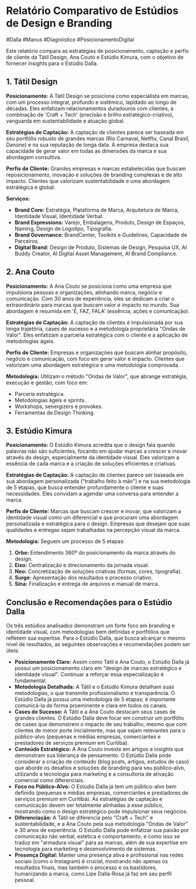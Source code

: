 # Relatório Comparativo de Estúdios de Design e Branding

#Dalla #Manus #Diagnóstico #PosicionamentoDigital 

Este relatório compara as estratégias de posicionamento, captação e perfis de cliente da Tátil Design, Ana Couto e Estúdio Kimura, com o objetivo de fornecer insights para o Estúdio Dalla.

## 1. Tátil Design

**Posicionamento:** A Tátil Design se posiciona como especialista em marcas, com um processo integral, profundo e sistêmico, lapidado ao longo de décadas. Eles enfatizam relacionamentos duradouros com clientes, a combinação de 'Craft + Tech' (precisão e brilho estratégico-criativo), vanguarda em sustentabilidade e atuação global.

**Estratégias de Captação:** A captação de clientes parece ser baseada em seu portfólio robusto de grandes marcas (Rio Carnaval, Netflix, Canal Brasil, Danone) e na sua reputação de longa data. A empresa destaca sua capacidade de gerar valor em todas as dimensões da marca e sua abordagem consultiva.

**Perfis de Cliente:** Grandes empresas e marcas estabelecidas que buscam reposicionamento, inovação e soluções de branding complexas e de alto impacto. Clientes que valorizam sustentabilidade e uma abordagem estratégica e global.

**Serviços:**
*   **Brand Core:** Estratégia, Plataforma de Marca, Arquitetura de Marca, Identidade Visual, Identidade Verbal.
*   **Brand Expressions:** Varejo, Embalagens, Produto, Design de Espaços, Naming, Design de Logotipo, Tipografia.
*   **Brand Governance:** BrandCenter, Toolkits e Guidelines, Capacidade de Parceiros.
*   **Digital Brand:** Design de Produto, Sistemas de Design, Pesquisa UX, AI Buddy Creator, AI Digital Asset Management, AI Brand Compliance.

## 2. Ana Couto

**Posicionamento:** A Ana Couto se posiciona como uma empresa que impulsiona pessoas e organizações, alinhando marca, negócio e comunicação. Com 30 anos de experiência, eles se dedicam a criar o extraordinário para marcas que buscam valor e impacto no mundo. Sua abordagem é resumida em 'É, FAZ, FALA' (essência, ações e comunicação).

**Estratégias de Captação:** A captação de clientes é impulsionada por sua longa trajetória, cases de sucesso e a metodologia proprietária "Ondas de Valor". Eles enfatizam a parceria estratégica com o cliente e a aplicação de metodologias ágeis.

**Perfis de Cliente:** Empresas e organizações que buscam alinhar propósito, negócio e comunicação, com foco em gerar valor e impacto. Clientes que valorizam uma abordagem estratégica e uma metodologia comprovada.

**Metodologia:** Utilizam o método "Ondas de Valor", que abrange estratégia, execução e gestão, com foco em:
*   Parceria estratégica.
*   Metodologias ágeis e sprints.
*   Workshops, senergizers e provokes.
*   Ferramentas de Design Thinking.

## 3. Estúdio Kimura

**Posicionamento:** O Estúdio Kimura acredita que o design fala quando palavras não são suficientes, focando em ajudar marcas a crescer e inovar através do design, especialmente da identidade visual. Eles valorizam a essência de cada marca e a criação de soluções eficientes e criativas.

**Estratégias de Captação:** A captação de clientes parece ser baseada em sua abordagem personalizada ("trabalho feito à mão") e na sua metodologia de 5 etapas, que busca entender profundamente o cliente e suas necessidades. Eles convidam a agendar uma conversa para entender a marca.

**Perfis de Cliente:** Marcas que buscam crescer e inovar, que valorizam a identidade visual como um diferencial e que procuram uma abordagem personalizada e estratégica para o design. Empresas que desejam que suas qualidades e entregas sejam trabalhadas na percepção visual da marca.

**Metodologia:** Seguem um processo de 5 etapas:
1.  **Orbe:** Entendimento 360º do posicionamento da marca através do design.
2.  **Eixo:** Centralização e direcionamento da jornada visual.
3.  **Neo:** Concretização de soluções criativas (formas, cores, tipografia).
4.  **Surge:** Apresentação dos resultados e processo criativo.
5.  **Sina:** Finalização e entrega de arquivos e manual de marca.

## Conclusão e Recomendações para o Estúdio Dalla

Os três estúdios analisados demonstram um forte foco em branding e identidade visual, com metodologias bem definidas e portfólios que refletem sua expertise. Para o Estúdio Dalla, que busca alcançar o mesmo nível de resultados, as seguintes observações e recomendações podem ser úteis:

*   **Posicionamento Claro:** Assim como Tátil e Ana Couto, o Estúdio Dalla já possui um posicionamento claro em "design de marcas estratégico e identidade visual". Continuar a reforçar essa especialização é fundamental.
*   **Metodologia Detalhada:** A Tátil e o Estúdio Kimura detalham suas metodologias, o que transmite profissionalismo e transparência. O Estúdio Dalla já possui uma metodologia de 5 etapas; é importante comunicá-la de forma proeminente e clara em todos os canais.
*   **Cases de Sucesso:** A Tátil e a Ana Couto destacam seus cases de grandes clientes. O Estúdio Dalla deve focar em construir um portfólio de cases que demonstrem o impacto de seu trabalho, mesmo que com clientes de menor porte inicialmente, mas que sejam relevantes para o público-alvo (pequenas e médias empresas, comerciantes e prestadores de serviços premium em Curitiba).
*   **Conteúdo Estratégico:** A Ana Couto investe em artigos e insights que demonstram sua liderança de pensamento. O Estúdio Dalla pode considerar a criação de conteúdo (blog posts, artigos, estudos de caso) que aborde os desafios e soluções de branding para seu público-alvo, utilizando a tecnologia para marketing e a consultoria de ativação comercial como diferenciais.
*   **Foco no Público-Alvo:** O Estúdio Dalla já tem um público-alvo bem definido (pequenas e médias empresas, comerciantes e prestadores de serviços premium em Curitiba). As estratégias de captação e comunicação devem ser totalmente alinhadas a esse público, mostrando como o design estratégico pode impulsionar seus negócios.
*   **Diferenciação:** A Tátil se diferencia pelo "Craft + Tech" e sustentabilidade, e a Ana Couto pela sua metodologia "Ondas de Valor" e 30 anos de experiência. O Estúdio Dalla pode enfatizar sua paixão por comunicação não verbal, estética e comportamento, e como isso se traduz em "armadura visual" para as marcas, além de sua expertise em tecnologia para marketing e desenvolvimento de sistemas.
*   **Presença Digital:** Manter uma presença ativa e profissional nas redes sociais (como o Instagram) é crucial, mostrando não apenas os resultados finais, mas também o processo e os bastidores, humanizando a marca, como Lipe Dalla-Rosa já faz em seu perfil pessoal.

